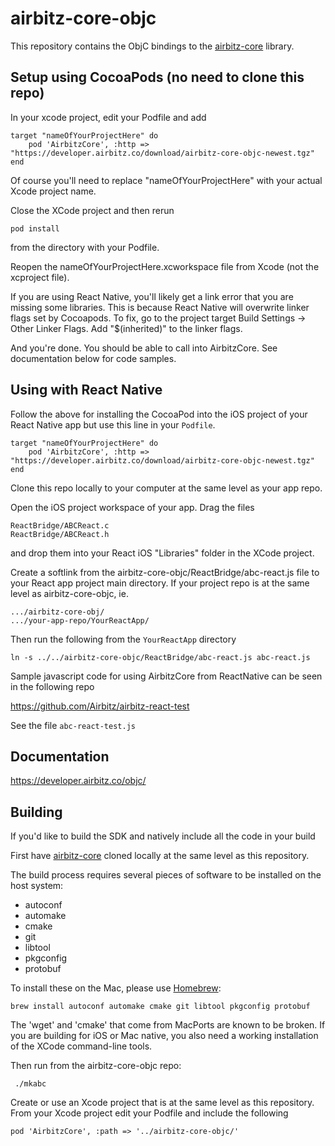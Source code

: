 # airbitz-core-objc

This repository contains the ObjC bindings to the [airbitz-core][core] library.

## Setup using CocoaPods (no need to clone this repo)

In your xcode project, edit your Podfile and add

    target "nameOfYourProjectHere" do
        pod 'AirbitzCore', :http => "https://developer.airbitz.co/download/airbitz-core-objc-newest.tgz"
    end

Of course you'll need to replace "nameOfYourProjectHere" with your actual Xcode project name.

Close the XCode project and then rerun

    pod install

from the directory with your Podfile.

Reopen the nameOfYourProjectHere.xcworkspace file from Xcode (not the xcproject file).

If you are using React Native, you'll likely get a link error that you are missing some libraries. This is because React Native will overwrite linker flags set by Cocoapods. To fix, go to the project target Build Settings -> Other Linker Flags. Add "$(inherited)" to the linker flags.

And you're done. You should be able to call into AirbitzCore. See documentation below for code samples.

## Using with React Native

Follow the above for installing the CocoaPod into the iOS project of your React Native app but use this line in your `Podfile`.

    target "nameOfYourProjectHere" do
        pod 'AirbitzCore', :http => "https://developer.airbitz.co/download/airbitz-core-objc-newest.tgz"
    end


Clone this repo locally to your computer at the same level as your app repo.

Open the iOS project workspace of your app. Drag the files 

    ReactBridge/ABCReact.c
    ReactBridge/ABCReact.h 
    
and drop them into your React iOS "Libraries" folder in the XCode project.

Create a softlink from the airbitz-core-objc/ReactBridge/abc-react.js file to your React app project main directory. If your project repo is at the same level as airbitz-core-objc, ie.

    .../airbitz-core-obj/
    .../your-app-repo/YourReactApp/

Then run the following from the ```YourReactApp``` directory

    ln -s ../../airbitz-core-objc/ReactBridge/abc-react.js abc-react.js
    
Sample javascript code for using AirbitzCore from ReactNative can be seen in the following repo

https://github.com/Airbitz/airbitz-react-test

See the file ```abc-react-test.js```

## Documentation

https://developer.airbitz.co/objc/


## Building

If you'd like to build the SDK and natively include all the code in your build

First have [airbitz-core][core] cloned locally at the same level as this repository. 

The build process requires several pieces of software to be installed on the
host system:

* autoconf
* automake
* cmake
* git
* libtool
* pkgconfig
* protobuf

To install these on the Mac, please use [Homebrew](http://brew.sh/):

    brew install autoconf automake cmake git libtool pkgconfig protobuf

The 'wget' and 'cmake' that come from MacPorts are known to be broken.
If you are building for iOS or Mac native, you also need a working installation
of the XCode command-line tools.

Then run from the airbitz-core-objc repo:

     ./mkabc

Create or use an Xcode project that is at the same level as this repository.
From your Xcode project edit your Podfile and include the following

    pod 'AirbitzCore', :path => '../airbitz-core-objc/'

[core]: https://github.com/airbitz/airbitz-core
